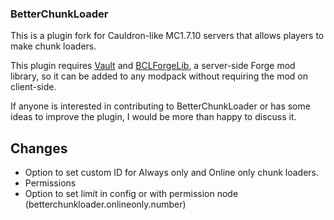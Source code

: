 ### BetterChunkLoader
This is a plugin fork for Cauldron-like MC1.7.10 servers that allows players to make chunk loaders.

This plugin requires [Vault](https://dev.bukkit.org/bukkit-plugins/vault/) and [BCLForgeLib](https://github.com/KaiKikuchi/BCLForgeLib), a server-side Forge mod library, so it can be added to any modpack without requiring the mod on client-side.

If anyone is interested in contributing to BetterChunkLoader or has some ideas to improve the plugin, I would be more than happy to discuss it.

## Changes
- Option to set custom ID for Always only and Online only chunk loaders.
- Permissions
- Option to set limit in config or with permission node (betterchunkloader.onlineonly.number)


